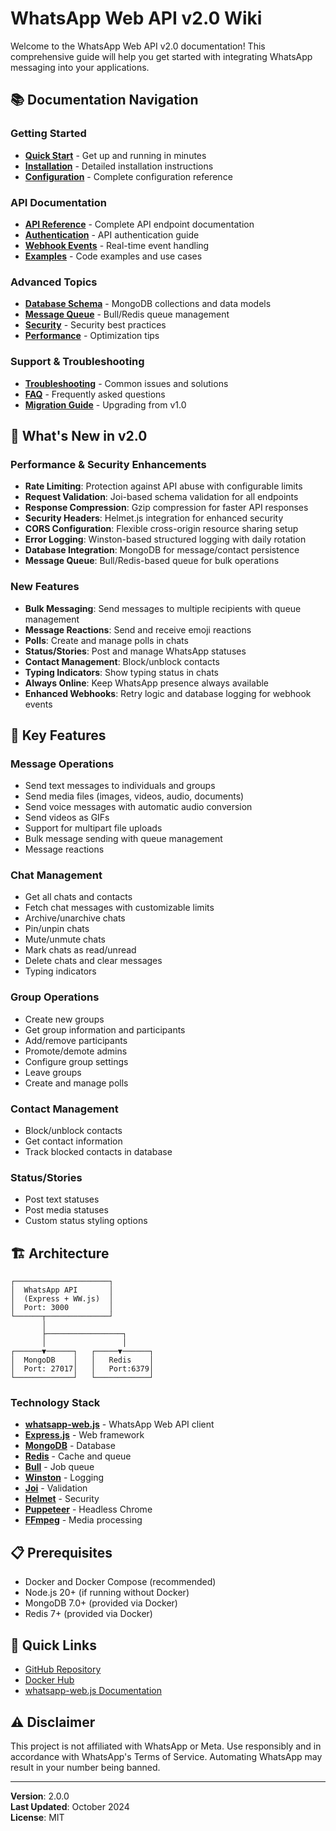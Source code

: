 # WhatsApp Web API v2.0 Wiki

Welcome to the WhatsApp Web API v2.0 documentation! This comprehensive guide will help you get started with integrating WhatsApp messaging into your applications.

## 📚 Documentation Navigation

### Getting Started
- **[Quick Start](Quick-Start.md)** - Get up and running in minutes
- **[Installation](Installation.md)** - Detailed installation instructions
- **[Configuration](Configuration.md)** - Complete configuration reference

### API Documentation
- **[API Reference](API-Reference.md)** - Complete API endpoint documentation
- **[Authentication](Authentication.md)** - API authentication guide
- **[Webhook Events](Webhook-Events.md)** - Real-time event handling
- **[Examples](Examples.md)** - Code examples and use cases

### Advanced Topics
- **[Database Schema](Database-Schema.md)** - MongoDB collections and data models
- **[Message Queue](Message-Queue.md)** - Bull/Redis queue management
- **[Security](Security.md)** - Security best practices
- **[Performance](Performance.md)** - Optimization tips

### Support & Troubleshooting
- **[Troubleshooting](Troubleshooting.md)** - Common issues and solutions
- **[FAQ](FAQ.md)** - Frequently asked questions
- **[Migration Guide](Migration-Guide.md)** - Upgrading from v1.0

## 🚀 What's New in v2.0

### Performance & Security Enhancements
- **Rate Limiting**: Protection against API abuse with configurable limits
- **Request Validation**: Joi-based schema validation for all endpoints
- **Response Compression**: Gzip compression for faster API responses
- **Security Headers**: Helmet.js integration for enhanced security
- **CORS Configuration**: Flexible cross-origin resource sharing setup
- **Error Logging**: Winston-based structured logging with daily rotation
- **Database Integration**: MongoDB for message/contact persistence
- **Message Queue**: Bull/Redis-based queue for bulk operations

### New Features
- **Bulk Messaging**: Send messages to multiple recipients with queue management
- **Message Reactions**: Send and receive emoji reactions
- **Polls**: Create and manage polls in chats
- **Status/Stories**: Post and manage WhatsApp statuses
- **Contact Management**: Block/unblock contacts
- **Typing Indicators**: Show typing status in chats
- **Always Online**: Keep WhatsApp presence always available
- **Enhanced Webhooks**: Retry logic and database logging for webhook events

## 🎯 Key Features

### Message Operations
- Send text messages to individuals and groups
- Send media files (images, videos, audio, documents)
- Send voice messages with automatic audio conversion
- Send videos as GIFs
- Support for multipart file uploads
- Bulk message sending with queue management
- Message reactions

### Chat Management
- Get all chats and contacts
- Fetch chat messages with customizable limits
- Archive/unarchive chats
- Pin/unpin chats
- Mute/unmute chats
- Mark chats as read/unread
- Delete chats and clear messages
- Typing indicators

### Group Operations
- Create new groups
- Get group information and participants
- Add/remove participants
- Promote/demote admins
- Configure group settings
- Leave groups
- Create and manage polls

### Contact Management
- Block/unblock contacts
- Get contact information
- Track blocked contacts in database

### Status/Stories
- Post text statuses
- Post media statuses
- Custom status styling options

## 🏗️ Architecture

```
┌─────────────────────┐
│  WhatsApp API       │
│  (Express + WW.js)  │
│  Port: 3000         │
└──────┬──────────────┘
       │
       ├─────────────────┐
       │                 │
┌──────▼──────┐   ┌─────▼──────┐
│  MongoDB    │   │   Redis    │
│  Port: 27017│   │   Port:6379│
└─────────────┘   └────────────┘
```

### Technology Stack
- **[whatsapp-web.js](https://github.com/pedroslopez/whatsapp-web.js)** - WhatsApp Web API client
- **[Express.js](https://expressjs.com/)** - Web framework
- **[MongoDB](https://www.mongodb.com/)** - Database
- **[Redis](https://redis.io/)** - Cache and queue
- **[Bull](https://github.com/OptimalBits/bull)** - Job queue
- **[Winston](https://github.com/winstonjs/winston)** - Logging
- **[Joi](https://joi.dev/)** - Validation
- **[Helmet](https://helmetjs.github.io/)** - Security
- **[Puppeteer](https://pptr.dev/)** - Headless Chrome
- **[FFmpeg](https://ffmpeg.org/)** - Media processing

## 📋 Prerequisites

- Docker and Docker Compose (recommended)
- Node.js 20+ (if running without Docker)
- MongoDB 7.0+ (provided via Docker)
- Redis 7+ (provided via Docker)

## 🔗 Quick Links

- [GitHub Repository](https://github.com/DatGuyRobo/whatsapp-web-docker)
- [Docker Hub](https://hub.docker.com/)
- [whatsapp-web.js Documentation](https://wwebjs.dev/)

## ⚠️ Disclaimer

This project is not affiliated with WhatsApp or Meta. Use responsibly and in accordance with WhatsApp's Terms of Service. Automating WhatsApp may result in your number being banned.

---

**Version**: 2.0.0  
**Last Updated**: October 2024  
**License**: MIT
